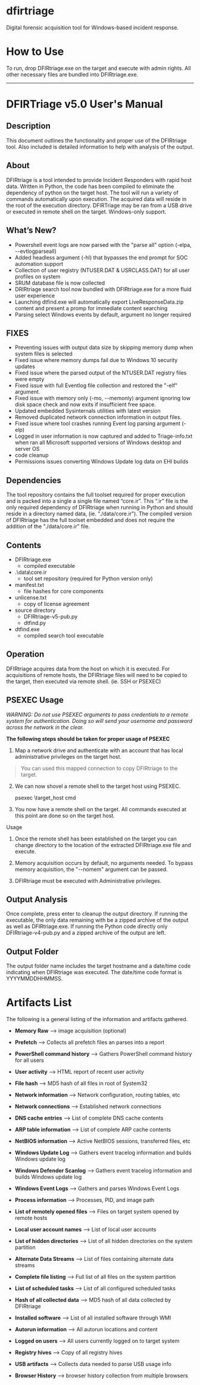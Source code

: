 # **dfirtriage**
Digital forensic acquisition tool for Windows-based incident response.

How to Use
=
To run, drop DFIRtriage.exe on the target and execute with admin rights. All other necessary files are bundled into DFIRtriage.exe.

***************************************************************************************

**DFIRTriage v5.0 User's Manual**
=

Description
-----------

This document outlines the functionality and proper use of the DFIRtriage tool. Also included is detailed information to help with analysis of the output.  

About
-----

DFIRtriage is a tool intended to provide Incident Responders with rapid host data. Written in Python, the code has been compiled to eliminate the dependency of python on the target host. The tool will run a variety of commands automatically upon execution. The acquired data will reside in the root of the execution directory. DFIRTriage may be ran from a USB drive or executed in remote shell on the target. Windows-only support. 

What’s New?
-----------

 - Powershell event logs are now parsed with the "parse all" option (-elpa, --evtlogparseall)
 - Added headless argument (-hl) that bypasses the end prompt for SOC automation support
 - Collection of user registry (NTUSER.DAT & USRCLASS.DAT) for all user profiles on system
 - SRUM database file is now collected
 - DRIRtriage search tool now bundled with DFIRtriage.exe for a more fluid user experience
 - Launching dtfind.exe will automatically export LiveResponseData.zip content and present a promp for immediate content searching
 - Parsing select Windows events by default, argument no longer required


FIXES
------
 - Preventing issues with output data size by skipping memory dump when system files is selected
 - Fixed issue where memory dumps fail due to Windows 10 security updates
 - Fixed issue where the parsed output of the NTUSER.DAT registry files were empty
 - Fixed issue with full Eventlog file  collection and restored the "-elf" argument.
 - Fixed issue with memory only (-mo, --memonly) argument ignoring low disk space check and now exits if insufficient free space.
 - Updated embedded Sysinternals utilities with latest version
 - Removed duplicated network connection information in output files.
 - Fixed issue where tool crashes running Event log parsing argument (-elp)
 - Logged in user information is now captured and added to Triage-info.txt when ran all Microsoft supported versions of Windows desktop and server OS
 - code cleanup
 - Permissions issues converting Windows Update log data on EHI builds



Dependencies
-
The tool repository contains the full toolset required for proper execution and is packed into a single a single file named “core.ir”. This “.ir” file is the only required dependency of DFIRtriage when running in Python and should reside in a directory named data, (ie. "./data/core.ir").  The compiled version of DFIRtriage has the full toolset embedded and does not require the addition of the "./data/core.ir" file.   

Contents
-
 * DFIRtriage.exe 
   - compiled executable
 * .\data\core.ir
   - tool set repository (required for Python version only)
 * manifest.txt
   - file hashes for core components
 * unlicense.txt
   - copy of license agreement
 * source directory
   - DFIRtriage-v5-pub.py
   - dtfind.py
 * dtfind.exe 
   - compiled search tool executable

Operation
-
DFIRtriage acquires data from the host on which it is executed. For acquisitions of remote hosts, the DFIRtriage files will need to be copied to the target, then executed via remote shell. (ie. SSH or PSEXEC)  

PSEXEC Usage
-
*WARNING: Do not use PSEXEC arguments to pass credentials to a remote system for authentication. Doing so will send your username and password across the network in the clear.*  

**The following steps should be taken for proper usage of PSEXEC** 

 1. Map a network drive and authenticate with an account that has local administrative privileges on the target host.
> You can used this mapped connection to copy DFIRtriage to the target.

 2. We can now shovel a remote shell to the target host using PSEXEC.

    psexec \\target_host cmd

 3. You now have a remote shell on the target. All commands executed at this point are done so on the target host. 


Usage

1. Once the remote shell has been established on the target you can change directory to the location of the extracted DFIRtriage.exe file and execute. 

2. Memory acquisition occurs by default, no arguments needed.  To bypass memory acquisition, the "--nomem" argument can be passed. 

3. DFIRtriage must be executed with Administrative privileges.


Output Analysis
-
Once complete, press enter to cleanup the output directory. If running the executable, the only data remaining with be a zipped archive of the output as well as DFIRtriage.exe. If running the Python code directly only DFIRtriage-v4-pub.py and a zipped archive of the output are left.   

Output Folder
-
The output folder name includes the target hostname and a date/time code indicating when DFIRtriage was executed.  The date/time code format is YYYYMMDDHHMMSS.    

Artifacts List
=
The following is a general listing of the information and artifacts gathered.  

* **Memory Raw** --> image acquisition (optional) 

* **Prefetch** --> Collects all prefetch files an parses into a report 

* **PowerShell command history** --> Gathers PowerShell command history for all users 

* **User activity** --> HTML report of recent user activity 

* **File hash** --> MD5 hash of all files in root of System32 

* **Network information** --> Network configuration, routing tables, etc 

* **Network connections** --> Established network connections 

* **DNS cache entries** --> List of complete DNS cache contents 

* **ARP table information** --> List of complete ARP cache contents 

* **NetBIOS information** --> Active NetBIOS sessions, transferred files, etc 

* **Windows Update Log** --> Gathers event tracelog information and builds Windows update log 

* **Windows Defender Scanlog** --> Gathers event tracelog information and builds Windows update log 

* **Windows Event Logs** --> Gathers and parses Windows Event Logs 

* **Process information** --> Processes, PID, and image path 

* **List of remotely opened files** --> Files on target system opened by remote hosts 

* **Local user account names** --> List of local user accounts 

* **List of hidden directories** --> List of all hidden directories on the system partition 

* **Alternate Data Streams** --> List of files containing alternate data streams 

* **Complete file listing** --> Full list of all files on the system partition 

* **List of scheduled tasks** --> List of all configured scheduled tasks 

* **Hash of all collected data** --> MD5 hash of all data collected by DFIRtriage

* **Installed software** --> List of all installed software through WMI 

* **Autorun information** --> All autorun locations and content 

* **Logged on users** --> All users currently logged on to target system 

* **Registry hives** --> Copy of all registry hives 

* **USB artifacts** --> Collects data needed to parse USB usage info 

* **Browser History** --> browser history collection from multiple browsers

